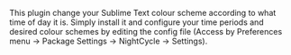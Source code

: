 This plugin change your Sublime Text colour scheme according to what time of day it is. Simply install it and configure your time periods and desired colour schemes by editing the config file (Access by Preferences menu -> Package Settings -> NightCycle -> Settings).
